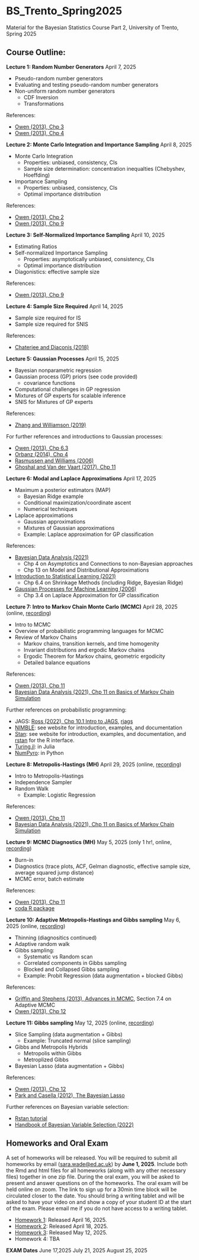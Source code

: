# BS_Trento_Spring2025
Material for the Bayesian Statistics Course Part 2, University of Trento, Spring 2025

## Course Outline:

**Lecture 1: Random Number Generators** April 7, 2025
- Pseudo-random number generators
- Evaluating and testing pseudo-random number generators
- Non-uniform random number generators
  - CDF Inversion
  - Transformations
    
References:
- [Owen (2013), Chp 3](https://artowen.su.domains/mc/Ch-unifrng.pdf)
- [Owen (2013), Chp 4](https://artowen.su.domains/mc/Ch-nonunifrng.pdf)

**Lecture 2: Monte Carlo Integration and Importance Sampling** April 8, 2025
- Monte Carlo Integration
  - Properties: unbiased, consistency, CIs
  - Sample size determination: concentration inequalties (Chebyshev, Hoeffding)
- Importance Sampling
  - Properties: unbiased, consistency, CIs
  - Optimal importance distribution
    
References:
- [Owen (2013), Chp 2](https://artowen.su.domains/mc/Ch-intro.pdf)
- [Owen (2013), Chp 9](https://artowen.su.domains/mc/Ch-var-is.pdf)

**Lecture 3: Self-Normalized Importance Sampling** April 10, 2025
- Estimating Ratios
- Self-normalized Importance Sampling
  - Properties: asymptotically unbiased, consistency, CIs
  - Optimal importance distribution
- Diagonistics: effective sample size

References:
- [Owen (2013), Chp 9](https://artowen.su.domains/mc/Ch-var-is.pdf)

**Lecture 4: Sample Size Required** April 14, 2025
- Sample size required for IS
- Sample size required for SNIS

References:
- [Chaterjee and Diaconis (2018)](https://arxiv.org/abs/1511.01437)

**Lecture 5: Gaussian Processes** April 15, 2025
- Bayesian nonparametric regression
- Gaussian process (GP) priors (see code provided)
  - covariance functions
- Computational challenges in GP regression
- Mixtures of GP experts for scalable inference
- SNIS for Mixtures of GP experts

References:
- [Zhang and Williamson (2019)](https://arxiv.org/abs/1702.08420)

For further references and introductions to Gaussian processes:
- [Owen (2013), Chp 6.3](https://artowen.su.domains/mc/Ch-processes.pdf)
- [Orbanz (2014), Chp 4](http://www.gatsby.ucl.ac.uk/~porbanz/papers/porbanz_BNP_draft.pdf)
- [Rasmussen and Williams (2006)](https://gaussianprocess.org/gpml/)
- [Ghoshal and Van der Vaart (2017), Chp 11](https://www.cambridge.org/core/books/fundamentals-of-nonparametric-bayesian-inference/C96325101025D308C9F31F4470DEA2E8)

**Lecture 6: Modal and Laplace Approximations** April 17, 2025
- Maximum a posterior estimators (MAP)
  - Bayesian Ridge example
  - Conditional maximization/coordinate ascent
  - Numerical techniques
- Laplace approximations 
  - Gaussian approximations
  - Mixtures of Gaussian approximations
  - Example: Laplace approximation for GP classification
 
References:
- [Bayesian Data Analysis (2021)](https://sites.stat.columbia.edu/gelman/book/BDA3.pdf)
  - Chp 4 on Asymptotics and Connections to non-Bayesian approaches
  - Chp 13 on Model and Distributional Approximations
- [Introduction to Statistical Learning (2021)](https://www.statlearning.com)
  - Chp 6.4 on Shrinkage Methods (including Ridge, Bayesian Ridge)
- [Gaussian Processes for Machine Learning (2006)](https://gaussianprocess.org/gpml/)
  - Chp 3.4 on Laplace Approximation for GP classification
 
**Lecture 7: Intro to Markov Chain Monte Carlo (MCMC)** April 28, 2025 (online, [recording](https://ed-ac-uk.zoom.us/rec/share/8ukLSvdKRJiIWSWAAqI605zwU5BPJZPdyUUdXoffHQW3F7XM0riQ-pCU4759nf74.9vHNGXqI4t8YILQz))
- Intro to MCMC
- Overview of probabilistic programming languages for MCMC
- Review of Markov Chains
  - Markov chains, transition kernels, and time homogenity
  - Invariant distributions and ergodic Markov chains
  - Ergodic Theorem for Markov chains, geometric ergodicity
  - Detailed balance equations

References:
 - [Owen (2013), Chp 11](https://artowen.su.domains/mc/Ch-MCMC.pdf)
 - [Bayesian Data Analysis (2021), Chp 11 on Basics of Markov Chain Simulation](https://sites.stat.columbia.edu/gelman/book/BDA3.pdf)

Further references on probabilistic programming:
- JAGS: [Ross (2022), Chp 10.1 Intro to JAGS](https://bookdown.org/kevin_davisross/bayesian-reasoning-and-methods/introduction-to-jags.html), [rjags](https://cran.r-project.org/web/packages/rjags/rjags.pdf)
- [NIMBLE](https://r-nimble.org): see website for introduction, examples, and documentation
- [Stan](https://mc-stan.org): see website for introduction, examples, and documentation, and [rstan](https://mc-stan.org/rstan/) for the R interface.
- [Turing.jl](https://turinglang.org): in Julia
- [NumPyro](https://num.pyro.ai/en/latest/index.html#introductory-tutorials): in Python

**Lecture 8: Metropolis-Hastings (MH)** April 29, 2025 (online, [recording](https://ed-ac-uk.zoom.us/rec/share/xvo4pcaGkn6LiuEmd1v0QdJ33hn_jVegzcUgkmsdS72Gxa4QpnTD-dTtQaj7P4N5.nP8vvKjnJbhjS788))
- Intro to Metropolis-Hastings
- Independence Sampler
- Random Walk
  - Example: Logistic Regression
 
References:
- [Owen (2013), Chp 11](https://artowen.su.domains/mc/Ch-MCMC.pdf)
- [Bayesian Data Analysis (2021), Chp 11 on Basics of Markov Chain Simulation](https://sites.stat.columbia.edu/gelman/book/BDA3.pdf)

**Lecture 9: MCMC Diagnostics (MH)** May 5, 2025 (only 1 hr!, online, [recording](https://ed-ac-uk.zoom.us/rec/share/herAGmW0fy8bmiZxh2rm2su0S04qDlS6CDiPYvHpJenMWU5ZB2QH7CgXmXD7FdN8.BGao9eGt7dRkg8cs))
- Burn-in
- Diagnostics (trace plots, ACF, Gelman diagnostic, effective sample size, average squared jump distance)
- MCMC error, batch estimate

References:
- [Owen (2013), Chp 11](https://artowen.su.domains/mc/Ch-MCMC.pdf)
- [coda R package](https://cran.r-project.org/web/packages/coda/coda.pdf)

**Lecture 10: Adaptive Metropolis-Hastings and Gibbs sampling** May 6, 2025 (online, [recording](https://ed-ac-uk.zoom.us/rec/share/UVonqG6NbBSPx3Z03hdkmxKdTyNDIYaA9H_fpHq8OAACFGebQOq1smJLHKfptNPz.ijlgC57glY-ieCo2))
- Thinning (diagnositics continued)
- Adaptive random walk
- Gibbs sampling:
  - Systematic vs Random scan
  - Correlated components in Gibbs sampling
  - Blocked and Collapsed Gibbs sampling
  - Example: Probit Regression (data augmentation + blocked Gibbs)

References:
- [Griffin and Stephens (2013), Advances in MCMC](https://academic.oup.com/book/12043/chapter/161359578), Section 7.4 on Adaptive MCMC
- [Owen (2013), Chp 12](https://artowen.su.domains/mc/Ch-MCMC.pdf)

**Lecture 11: Gibbs sampling** May 12, 2025 (online, [recording](https://ed-ac-uk.zoom.us/rec/share/PdRYFWkJpOSVHNsS6VXGd9cNJIh19aDXovxPgHDZeqMHxj-O1NC-IR9jeITQYPU.roxHx28NtDrswx1o))
  - Slice Sampling (data augmentation + Gibbs) 
     - Example: Truncated normal (slice sampling)
  - Gibbs and Metropolis Hybrids
    - Metropolis within Gibbs
    - Metroplized Gibbs
  - Bayesian Lasso (data augmentation + Gibbs)

References:
- [Owen (2013), Chp 12](https://artowen.su.domains/mc/Ch-MCMC.pdf)
- [Park and Casella (2012), The Bayesian Lasso](https://www.tandfonline.com/doi/abs/10.1198/016214508000000337)

Further references on Bayesian variable selection:
- [Rstan tutorial](https://betanalpha.github.io/assets/case_studies/modeling_sparsity.html)
- [Handbook of Bayesian Variable Selection (2022)](https://www.taylorfrancis.com/books/edit/10.1201/9781003089018/handbook-bayesian-variable-selection-mahlet-tadesse-marina-vannucci)

## Homeworks and Oral Exam

A set of homeworks will be released. You will be required to submit all homeworks by email (sara.wade@ed.ac.uk) by **June 1, 2025**. Include both the Rmd and html files for all homeworks (along with any other necessary files) together in one zip file. During the oral exam, you will be asked to present and answer questions on of the homeworks. The oral exam will be held online on zoom. The link to sign up for a 30min time block will be circulated closer to the date. You should bring a writing tablet and will be asked to have your video on and show a copy of your student ID at the start of the exam. Please email me if you do not have access to a writing tablet.

- [Homework 1](https://htmlpreview.github.io/?https://github.com/sarawade/BS_Trento_Spring2025/blob/main/homeworks/hw1.html): Released April 16, 2025.
- [Homework 2](https://htmlpreview.github.io/?https://github.com/sarawade/BS_Trento_Spring2025/blob/main/homeworks/hw2.html): Released April 18, 2025.
- [Homework 3](https://htmlpreview.github.io/?https://github.com/sarawade/BS_Trento_Spring2025/blob/main/homeworks/hw3.html): Released May 12, 2025.
- Homework 4: TBA

**EXAM Dates**
June 17,2025
July 21, 2025
August 25, 2025
